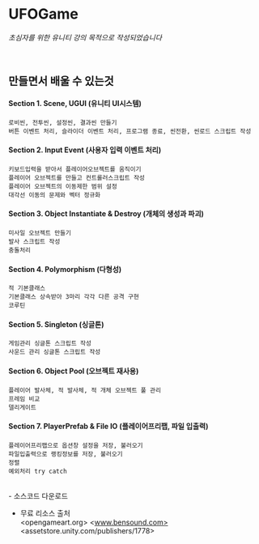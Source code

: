 UFOGame
===
_초심자를 위한 유니티 강의 목적으로 작성되었습니다_   

<br>

만들면서 배울 수 있는것
---

#### Section 1. Scene, UGUI (유니티 UI시스템)
	로비씬, 전투씬, 설정씬, 결과씬 만들기
	버튼 이벤트 처리, 슬라이더 이벤트 처리, 프로그램 종료, 씬전환, 씬로드 스크립트 작성

#### Section 2. Input Event (사용자 입력 이벤트 처리)
	키보드입력을 받아서 플레이어오브젝트를 움직이기
	플레이어 오브젝트를 만들고 컨트롤러스크립트 작성
	플레이어 오브젝트의 이동제한 범위 설정
	대각선 이동의 문제와 벡터 정규화   

#### Section 3. Object Instantiate & Destroy (개체의 생성과 파괴)
	미사일 오브젝트 만들기
	발사 스크립트 작성
	충돌처리  
	
#### Section 4. Polymorphism (다형성)
	적 기본클래스 
	기본클래스 상속받아 3마리 각각 다른 공격 구현
	코루틴  
	
#### Section 5. Singleton (싱글톤)
	게임관리 싱글톤 스크립트 작성
	사운드 관리 싱글톤 스크립트 작성  
	
#### Section 6. Object Pool (오브젝트 재사용)
	플레이어 발사체, 적 발사체, 적 개체 오브젝트 풀 관리
	프레임 비교
	델리게이트  
	
#### Section 7. PlayerPrefab & File IO (플레이어프리팹, 파일 입출력)
	플레이어프리팹으로 옵션창 설정을 저장, 불러오기
	파일입출력으로 랭킹정보를 저장, 불러오기 
	정렬
	예외처리 try catch  



<br>
- 소스코드 다운로드   
<https://github.com/devYongJun/UFOGame>   

- 무료 리소스 출처   
<opengameart.org>
<www.bensound.com>
<assetstore.unity.com/publishers/1778>   




